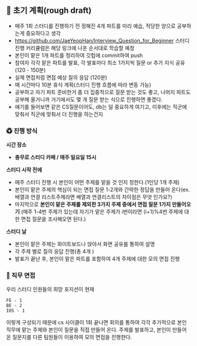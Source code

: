 ## 📆 초기 계획(rough draft)
- 매주 1회 스터디를 진행하기 전 정해진 4개 파트를 미리 예습, 적당한 양으로 공부하는게 중요하다고 생각
- https://github.com/JaeYeopHan/Interview_Question_for_Beginner 스터디 진행 커리큘럼은 해당 링크에 나온 순서대로 학습할 예정
- 본인이 맡은 1개 파트를 정리하여 깃헙에 commit하여 push
- 참여자 각각 맡은 파트를 발표, 각 발표마다 최소 1가지씩 질문 or 추가 지식 공유 (120 - 150분)
- 실제 면접처럼 면접 예상 질의 응답 (120분)
- 매 시간마다 10분 휴식 계획(스터디 진행 흐름에 따라 변동 가능)
- 공부하고 자기 파트 준비한거 좀 더 집중적으로 질문 받는 것도 좋고, 나머지 파트도 공부해 올거니까 거기에서도 몇 개 질문 받는 식으로 진행하면 좋겠다.
- 얘기를 들어보면 같은 CS질문이어도, db는 덜 중요하게 여기고, 이후에는 직군에 맞춰서 직군에 맞춰서 더 진행을 하는건지 

### ♽ 진행 방식
__시간 장소__
- __충무로 스터디 카페 / 매주 일요일 15시__


__스터디 시작 전에__
- 매주 스터디 진행 시 본인이 어떤 주제를 맡을 것 인지 정한다.(1인당 1개 주제)
- 본인이 맡은 주제의 핵심이 되는 면접 질문 1-2개와 간략한 정답을 만들어 온다(ex. 배열과 연결 리스트주제라면 배열과 연결리스트의 차이점은 무엇 인가요?)
- 마지막으로 __본인이 맡은 주제를 제외한 3가지 주제 중에서 면접 질문 1가지 만들어오기__ (매주 1-4번 주제가 있는데 자기가 맡은 주제가 i번이라면 (i+1)%4번 주제에 대한 면접 질문을 조사해오면 된다.)
 

__스터디 날__
- 본인이 맡은 주제는 화이트보드나 앉아서 화면 공유를 통하여 설명
- 각 주제 별로 질의 응답 진행(총 4개 )
- 발표가 끝난 후, 본인이 맡은 파트를 포함하여 4개 주제에 대한 모의 면접 진행

### 👭 직무 면접
우리 스터디 인원들의 희망 포지션이 현재
```
FE - 1
BE - 2
IOS - 1
```
이렇게 구성되기 때문에 cs 사이클이 1회 끝나면 회의를 통하여 각각 추가적으로 본인 직무에 맡는 주제와 본인이 질문을 직접 만들어 온다.
주제를 발표하고, 본인이 만들어 온 질문지를 다른 팀원들이 이용하여 모의 면접을 진행한다.